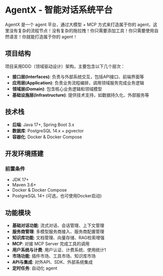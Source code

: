 # AgentX - 智能对话系统平台

AgentX 是一个 agent 平台，通过大模型 + MCP 方式来打造属于你的 agent，这里没有复杂的流程节点！没有复杂的拖拉拽！你只需要添加工具！你只需要使用自然语言！你就能打造属于你的 agent！

## 项目结构

项目采用DDD（领域驱动设计）架构，主要包含以下几个层次：

- **接口层(Interfaces)**: 负责与外部系统交互，包括API接口、前端界面等
- **应用层(Application)**: 负责业务流程编排，调用领域服务完成业务逻辑
- **领域层(Domain)**: 包含核心业务逻辑和领域模型
- **基础设施层(Infrastructure)**: 提供技术支持，如数据持久化、外部服务等

## 技术栈

- **后端**: Java 17+, Spring Boot 3.x
- **数据库**: PostgreSQL 14.x + pgvector
- **容器化**: Docker & Docker Compose

## 开发环境搭建

### 前置条件

- JDK 17+
- Maven 3.6+
- Docker & Docker Compose
- PostgreSQL 14+ (可选，也可使用Docker启动)

## 功能模块

- **基础对话功能**: 流式对话、会话管理、上下文管理
- **服务商管理**: 多模型服务商接入、服务商配置管理
- **知识库功能**: 文档管理、向量存储、RAG检索增强
- **MCP**: 对接 MCP Server 完成工具的调用
- **用户系统与计费**: 用户认证、计费系统、使用统计1
- **市场功能**: 插件市场、工具市场、知识库市场
- **API与集成**: 对外API、SDK、外部系统集成
- **定时任务**: 自动化 agent
